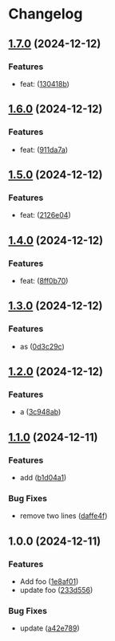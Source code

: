 # Changelog

## [1.7.0](https://github.com/gal-halevi/release-please-sandbox/compare/v1.6.0...v1.7.0) (2024-12-12)


### Features

* feat:  ([130418b](https://github.com/gal-halevi/release-please-sandbox/commit/130418be708956984f058ca972d8677c025c8062))

## [1.6.0](https://github.com/gal-halevi/release-please-sandbox/compare/v1.5.0...v1.6.0) (2024-12-12)


### Features

* feat:  ([911da7a](https://github.com/gal-halevi/release-please-sandbox/commit/911da7ab82b4d59a329ca6bbe339c79a6b0af97e))

## [1.5.0](https://github.com/gal-halevi/release-please-sandbox/compare/v1.4.0...v1.5.0) (2024-12-12)


### Features

* feat:  ([2126e04](https://github.com/gal-halevi/release-please-sandbox/commit/2126e04d5ea5fef816fe4e3671c9601d8e27f725))

## [1.4.0](https://github.com/gal-halevi/release-please-sandbox/compare/v1.3.0...v1.4.0) (2024-12-12)


### Features

* feat:  ([8ff0b70](https://github.com/gal-halevi/release-please-sandbox/commit/8ff0b703cb205a0f8683e4a5d9770e4e5451c4b0))

## [1.3.0](https://github.com/gal-halevi/release-please-sandbox/compare/v1.2.0...v1.3.0) (2024-12-12)


### Features

* as ([0d3c29c](https://github.com/gal-halevi/release-please-sandbox/commit/0d3c29c5729bf9269862169d766959685e7b979c))

## [1.2.0](https://github.com/gal-halevi/release-please-sandbox/compare/v1.1.0...v1.2.0) (2024-12-12)


### Features

* a ([3c948ab](https://github.com/gal-halevi/release-please-sandbox/commit/3c948abced8e2fb5f4ed31e1ffb9dabacd7ff11f))

## [1.1.0](https://github.com/gal-halevi/release-please-sandbox/compare/v1.0.0...v1.1.0) (2024-12-11)


### Features

* add ([b1d04a1](https://github.com/gal-halevi/release-please-sandbox/commit/b1d04a1811ce7942977704be34a178b546ad93dc))


### Bug Fixes

* remove two lines ([daffe4f](https://github.com/gal-halevi/release-please-sandbox/commit/daffe4f8aecef90b8eae0d335f00dc21b9ddfee6))

## 1.0.0 (2024-12-11)


### Features

* Add foo ([1e8af01](https://github.com/gal-halevi/release-please-sandbox/commit/1e8af011771e193ca8c38daeb760793de4a28818))
* update foo ([233d556](https://github.com/gal-halevi/release-please-sandbox/commit/233d556eb5820401416a0c43966194568e234dc5))


### Bug Fixes

* update ([a42e789](https://github.com/gal-halevi/release-please-sandbox/commit/a42e78942eddf2a6c666c73739c4503e5893a116))
